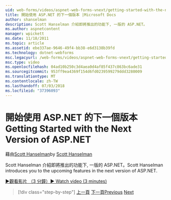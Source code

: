```yaml
---
uid: web-forms/videos/aspnet-web-forms-vnext/getting-started-with-the-next-version-of-aspnet
title: 開始使用 ASP.NET 的下一個版本 |Microsoft Docs
author: shanselman
description: Scott Hanselman 介紹即將推出的功能下, 一版的 ASP.NET。
ms.author: aspnetcontent
manager: wpickett
ms.date: 11/18/2011
ms.topic: article
ms.assetid: ebe337ae-9646-49f4-bb38-e6d3138b39fd
ms.technology: dotnet-webforms
msc.legacyurl: /web-forms/videos/aspnet-web-forms-vnext/getting-started-with-the-next-version-of-aspnet
msc.type: video
ms.openlocfilehash: 04ad10b250c3d4aea0d4af85f437c863bc6ade31
ms.sourcegitcommit: 953ff9ea4369f154d6fd0239599279ddd3280009
ms.translationtype: MT
ms.contentlocale: zh-TW
ms.lasthandoff: 07/03/2018
ms.locfileid: "37396093"
---
```

<a name="getting-started-with-the-next-version-of-aspnet"></a><span data-ttu-id="561e1-103">開始使用 ASP.NET 的下一個版本</span><span class="sxs-lookup"><span data-stu-id="561e1-103">Getting Started with the Next Version of ASP.NET</span></span>
====================
<span data-ttu-id="561e1-104">藉由[Scott Hanselman](https://github.com/shanselman)</span><span class="sxs-lookup"><span data-stu-id="561e1-104">by [Scott Hanselman](https://github.com/shanselman)</span></span>

<span data-ttu-id="561e1-105">Scott Hanselman 介紹即將推出的功能下, 一版的 ASP.NET。</span><span class="sxs-lookup"><span data-stu-id="561e1-105">Scott Hanselman introduces you to the upcoming features in the next version of ASP.NET.</span></span>

[<span data-ttu-id="561e1-106">&#9654;觀看影片 （3 分鐘）</span><span class="sxs-lookup"><span data-stu-id="561e1-106">&#9654; Watch video (3 minutes)</span></span>](https://channel9.msdn.com/Blogs/ASP-NET-Site-Videos/getting-started-with-the-next-version-of-aspnet)

> [!div class="step-by-step"]
> <span data-ttu-id="561e1-107">[上一頁](aspnet-vnext-videos-bundling-and-minification.md)
> [下一頁](aspnet-and-web-tools-20122.md)</span><span class="sxs-lookup"><span data-stu-id="561e1-107">[Previous](aspnet-vnext-videos-bundling-and-minification.md)
[Next](aspnet-and-web-tools-20122.md)</span></span>
